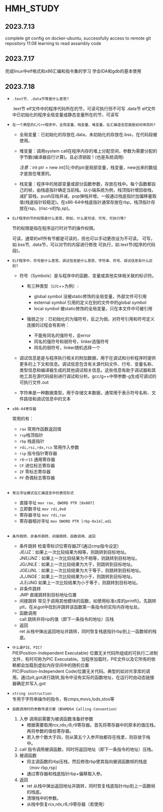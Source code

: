 # HMH_STUDY
## 2023.7.13
complete git config on docker-ubuntu, successfully access to remote git repository 11:08
learning to read assambly code
## 2023.7.17
完成linux中elf格式和x86汇编和指令集的学习
学会IDA和gdb的基本使用
## 2023.7.18
* `.text节、.data节等是什么意思?`

    .text节 elf文件中的程序代码所在的节，可读可执行但不可写
    .data节 elf文件中已初始化的程序全局变量或静态变量所在的节，可读写
* `在一个典型的C/C++程序中，全局变量、栈变量、堆变量，在汇编语言层面是如何体现的?`

    * 全局变量：已初始化的存放在.data，未初始化的存放在.bss，在代码段被使用。
    * 堆变量：调用system call在程序内存的堆上分配空间，参数为需要分配的字节数(编译器自行计算)。且必须销毁！(也是系统调用)
    
        *注意：int* ptr = new int[5];中的ptr是局部变量，栈变量，new出来的数组才是放在堆里的。
    * 栈变量：程序中的局部变量或部分函数参数，存放在栈中。每个函数都自己的帧，由栈底指针确定当前栈。以小端系统为例，栈顶指针增回收栈，减扩容栈，push压栈并减，pop弹栈并增。一般通过栈底指针加偏移量取值(栈底指针较稳定)。在x86-64中栈底指针通常存放在rbp，栈顶指针存放在rsp。(risc-v的fp,sp)。
* `ELF程序的节的权限是什么意思，例如，什么是可读、可写、可执行等?`
    
    节的权限是指在程序运行时对节的操作权限。
    
    可读，通常的elf所有节都是可读的，但也可以手动更改设为不可读。
    可写，如.bss节, .data节，可以对节的内容进行修改
    可执行，如.text节(程序的代码段)。
* `ELF程序中，符号是什么意思，调试信息是什么意思，字符串、符号、调试信息有什么区别?`

    * 符号（Symbols）是与程序中的函数、变量或其他实体相关联的标识符。
        * 有三种类型（c/c++为例）:
            * global symbol 没被static修饰的全局变量，外部文件可引用
            * external symbol 引用的定义在别的文件中的global symbol
            * local symbol 被static修饰的全局变量，只在本文件中可被引用

        * 强弱之分：已初始化的为强符号，反之为弱。对符号引用和符号定义连接的过程会有影响：
            * 不能有同名的强符号，会error
            * 同名的强符号和弱符号，linker选强符号
            * 同名的弱符号，linker随机选择一个  

    * 调试信息是是与程序执行相关的附加数据，用于在调试和分析程序时提供更多的上下文和信息。调试信息包含有关源代码文件、行号、变量名称、类型信息和编译器生成的其他调试相关信息。这些信息有助于调试器和其他工具在源代码级别进行调试和分析。gcc/g++中带参数-g生成可调试的可执行文件.out
    * 字符串是一种数据类型，用于存储文本数据，通常用于表示符号名称、文件路径和调试信息中的文本

* `x86-64寄存器`

    常用的有：
    * `rax` 常用作函数返回值
    * `rsp`栈顶指针
    * `rbp` 栈底指针
    * `rdi,rsi,rdx,rcx` 常用作入参数
    * `rip` 指令指针寄存器
    * `r8~r15` 通用寄存器
    * `CF` 进位标志寄存器
    * `ZF` 零标志寄存器
    * `PF` 奇偶标志寄存器

    </br>
* `常见寻址模式在汇编语言中的表现形式`
    * 直接寻址 `mov rax, QWORD PTR [0x007]`
    * 立即数寻址 `mov rdi,0x0`
    * 寄存器寻址 `mov rdi,rax`
    * 寄存器相对寻址 `mov DWORD PTR [rbp-0x14],edi`
    
    </br>
* `条件跳转、非条件跳转、间接跳转、函数调用、返回`
    * 条件跳转 检查零标识位寄存器ZF(通过cmp指令设定)
    </br>JE/JZ：如果上一次比较结果为相等，则跳转到目标地址。
    </br>JNE/JNZ：如果上一次比较结果为不相等，则跳转到目标地址。
    </br>JG/JNLE：如果上一次比较结果为大于，则跳转到目标地址。
    </br>JGE/JNL：如果上一次比较结果为大于等于，则跳转到目标地址。
    </br>JL/JNGE：如果上一次比较结果为小于，则跳转到目标地址。
    </br>JLE/JNG 如果上一次比较结果为小于等于，则跳转到目标地址。
    * 非条件跳转
    </br>JMP 直接跳转到目标地址位置
    * 间接跳转 常见于调用其他模块的函数，如使用标准c库的printf()。先跳转plt，在从got中找到并跳转该函数第一条指令的实际内存地址处。
    * 函数调用
    </br>call 跳转并将rip的值（即下一条指令的地址）压栈
    * 返回 
    </br> ret 从栈中弹出返回地址并跳转，同时恢复栈底指针rbp到上一函数帧的栈底。
* `什么是PIE、PIC?`
</br> PIE(Position-Independent Executable) 位置无关代码所组成的可执行二进制文件，有时可称为PIC Executable。当程序加载时，PIE文件以及它所有的依赖都会加载到虚拟内存空间中的随机位置
</br>PIC(Position-Independent Code)位置无关代码。典型的如对共享库的调用。通过plt,got进行跳转,指令中没有实际的函数地址，在运行时由动态链接器确定并写入.got
* `string instruction`
</br>专用于字符串操作的指令，有cmps,movs,lods,stos等
* `函数调用时的参数传递方案（即AMD64 Calling Convention）`
    1. 入参 调用前需要为被调函数准备好参数
        * 根据需要取用rcx,rdx,r8,r9寄存器。首先将寄存器中的原本的值压栈，再将参数的值给寄存器。
        * 若入参个数大于四，则从第五个入参开始都存在栈里，则存放于栈中。
    2. call 指令调用被调函数，同时将返回地址（即下一条指令的地址）压栈。
    3. 被调函数 
        * 将主调函数的rbp压栈，然后修改rbp使其指向被调函数帧的栈底（mov rbp,rsp）
        * 通过寄存器和栈底指针rbp+偏移取入参。
    4. 返回 
        * ret 从栈中弹出返回地址并跳转，同时恢复栈底指针rbp到上一函数帧的栈底。
        * 清理栈中的参数。
        * 从栈中恢复rcx,rdx,r8,r9寄存器（若使用）